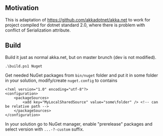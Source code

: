 ## Motivation

This is adaptation of https://github.com/akkadotnet/akka.net to work for project compiled for dotnet standard 2.0, where there is problem with conflict of Serialization attribute.

## Build

Build it just as normal akka.net, but on master brunch (dev is not modified).

```
.\build.ps1 Nuget
```

Get needed NuGet packages from `bin/nuget` folder and put it in some folder in your solution, modify/create `nuget.config` to contains 

```
<?xml version="1.0" encoding="utf-8"?>
<configuration>
    <packageSources>
        <add key="MyLocalSharedSource" value="some\folder" /> <!-- can be relative path -->
    </packageSources>
</configuration>
```

In your solution go to NuGet manager, enable "prerelease" packages and select version with `...-?-custom` suffix.
